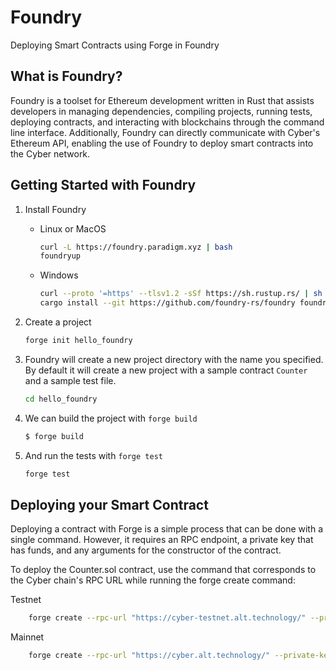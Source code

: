 # Foundry

Deploying Smart Contracts using Forge in Foundry

## What is Foundry?

Foundry is a toolset for Ethereum development written in Rust that assists developers in managing dependencies, compiling projects, running tests, deploying contracts, and interacting with blockchains through the command line interface. Additionally, Foundry can directly communicate with Cyber's Ethereum API, enabling the use of Foundry to deploy smart contracts into the Cyber network.

## Getting Started with Foundry

1.  Install Foundry

    - Linux or MacOS
        ```bash
        curl -L https://foundry.paradigm.xyz | bash
        foundryup
        ```

    - Windows
        ```bash
        curl --proto '=https' --tlsv1.2 -sSf https://sh.rustup.rs/ | sh
        cargo install --git https://github.com/foundry-rs/foundry foundry-cli anvil --bins --locked
        ```

2.  Create a project

    ```bash
    forge init hello_foundry
    ```

3.  Foundry will create a new project directory with the name you specified. By default it will create a new project with a sample contract `Counter` and a sample test file.
    ```bash
    cd hello_foundry
    ```

4.  We can build the project with `forge build`

    ```bash
    $ forge build
    ```

5.  And run the tests with `forge test`
    ```bash
    forge test
    ```

## Deploying your Smart Contract

Deploying a contract with Forge is a simple process that can be done with a single command. However, it requires an RPC endpoint, a private key that has funds, and any arguments for the constructor of the contract.

To deploy the Counter.sol contract, use the command that corresponds to the Cyber chain's RPC URL while running the forge create command:

Testnet
```bash
    forge create --rpc-url "https://cyber-testnet.alt.technology/" --private-key YOUR_PRIVATE_KEY  src/Counter.sol:Counter
```

Mainnet
```bash
    forge create --rpc-url "https://cyber.alt.technology/" --private-key YOUR_PRIVATE_KEY src/Counter.sol:Counter
```